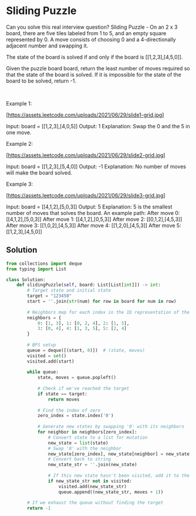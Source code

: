 # Sliding Puzzle

Can you solve this real interview question? Sliding Puzzle - On an 2 x 3 board, there are five tiles labeled from 1 to 5, and an empty square represented by 0. A move consists of choosing 0 and a 4-directionally adjacent number and swapping it.

The state of the board is solved if and only if the board is [[1,2,3],[4,5,0]].

Given the puzzle board board, return the least number of moves required so that the state of the board is solved. If it is impossible for the state of the board to be solved, return -1.

 

Example 1:

[https://assets.leetcode.com/uploads/2021/06/29/slide1-grid.jpg]


Input: board = [[1,2,3],[4,0,5]]
Output: 1
Explanation: Swap the 0 and the 5 in one move.


Example 2:

[https://assets.leetcode.com/uploads/2021/06/29/slide2-grid.jpg]


Input: board = [[1,2,3],[5,4,0]]
Output: -1
Explanation: No number of moves will make the board solved.


Example 3:

[https://assets.leetcode.com/uploads/2021/06/29/slide3-grid.jpg]


Input: board = [[4,1,2],[5,0,3]]
Output: 5
Explanation: 5 is the smallest number of moves that solves the board.
An example path:
After move 0: [[4,1,2],[5,0,3]]
After move 1: [[4,1,2],[0,5,3]]
After move 2: [[0,1,2],[4,5,3]]
After move 3: [[1,0,2],[4,5,3]]
After move 4: [[1,2,0],[4,5,3]]
After move 5: [[1,2,3],[4,5,0]]

## Solution
```py
from collections import deque
from typing import List

class Solution:
    def slidingPuzzle(self, board: List[List[int]]) -> int:
        # Target state and initial state
        target = "123450"
        start = ''.join(str(num) for row in board for num in row)
        
        # Neighbors map for each index in the 1D representation of the board
        neighbors = {
            0: [1, 3], 1: [0, 2, 4], 2: [1, 5],
            3: [0, 4], 4: [1, 3, 5], 5: [2, 4]
        }
        
        # BFS setup
        queue = deque([(start, 0)])  # (state, moves)
        visited = set()
        visited.add(start)
        
        while queue:
            state, moves = queue.popleft()
            
            # Check if we've reached the target
            if state == target:
                return moves
            
            # Find the index of zero
            zero_index = state.index('0')
            
            # Generate new states by swapping '0' with its neighbors
            for neighbor in neighbors[zero_index]:
                # Convert state to a list for mutation
                new_state = list(state)
                # Swap '0' with the neighbor
                new_state[zero_index], new_state[neighbor] = new_state[neighbor], new_state[zero_index]
                # Convert back to string
                new_state_str = ''.join(new_state)
                
                # If this new state hasn't been visited, add it to the queue
                if new_state_str not in visited:
                    visited.add(new_state_str)
                    queue.append((new_state_str, moves + 1))
        
        # If we exhaust the queue without finding the target
        return -1
```
